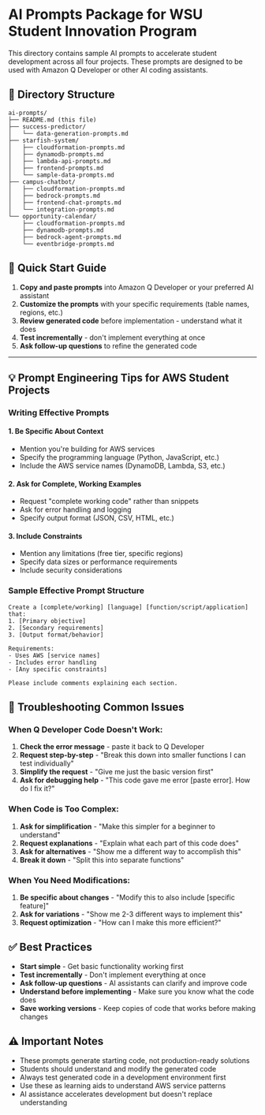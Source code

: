 # AI Prompts Package for WSU Student Innovation Program

This directory contains sample AI prompts to accelerate student development across all four projects. These prompts are designed to be used with Amazon Q Developer or other AI coding assistants.

## 📁 Directory Structure

```
ai-prompts/
├── README.md (this file)
├── success-predictor/
│   └── data-generation-prompts.md
├── starfish-system/
│   ├── cloudformation-prompts.md
│   ├── dynamodb-prompts.md
│   ├── lambda-api-prompts.md
│   ├── frontend-prompts.md
│   └── sample-data-prompts.md
├── campus-chatbot/
│   ├── cloudformation-prompts.md
│   ├── bedrock-prompts.md
│   ├── frontend-chat-prompts.md
│   └── integration-prompts.md
└── opportunity-calendar/
    ├── cloudformation-prompts.md
    ├── dynamodb-prompts.md
    ├── bedrock-agent-prompts.md
    └── eventbridge-prompts.md
```

## 🚀 Quick Start Guide

1. **Copy and paste prompts** into Amazon Q Developer or your preferred AI assistant
2. **Customize the prompts** with your specific requirements (table names, regions, etc.)
3. **Review generated code** before implementation - understand what it does
4. **Test incrementally** - don't implement everything at once
5. **Ask follow-up questions** to refine the generated code

---

## 💡 Prompt Engineering Tips for AWS Student Projects

### Writing Effective Prompts

#### 1. Be Specific About Context
- Mention you're building for AWS services
- Specify the programming language (Python, JavaScript, etc.)
- Include the AWS service names (DynamoDB, Lambda, S3, etc.)

#### 2. Ask for Complete, Working Examples
- Request "complete working code" rather than snippets
- Ask for error handling and logging
- Specify output format (JSON, CSV, HTML, etc.)

#### 3. Include Constraints
- Mention any limitations (free tier, specific regions)
- Specify data sizes or performance requirements
- Include security considerations

### Sample Effective Prompt Structure
```
Create a [complete/working] [language] [function/script/application] that:
1. [Primary objective]
2. [Secondary requirements]
3. [Output format/behavior]

Requirements:
- Uses AWS [service names]
- Includes error handling
- [Any specific constraints]

Please include comments explaining each section.
```

## 🔧 Troubleshooting Common Issues

### When Q Developer Code Doesn't Work:
1. **Check the error message** - paste it back to Q Developer
2. **Request step-by-step** - "Break this down into smaller functions I can test individually"
3. **Simplify the request** - "Give me just the basic version first"
4. **Ask for debugging help** - "This code gave me error [paste error]. How do I fix it?"

### When Code is Too Complex:
1. **Ask for simplification** - "Make this simpler for a beginner to understand"
2. **Request explanations** - "Explain what each part of this code does"
3. **Ask for alternatives** - "Show me a different way to accomplish this"
4. **Break it down** - "Split this into separate functions"

### When You Need Modifications:
1. **Be specific about changes** - "Modify this to also include [specific feature]"
2. **Ask for variations** - "Show me 2-3 different ways to implement this"
3. **Request optimization** - "How can I make this more efficient?"

## ✅ Best Practices

- **Start simple** - Get basic functionality working first
- **Test incrementally** - Don't implement everything at once
- **Ask follow-up questions** - AI assistants can clarify and improve code
- **Understand before implementing** - Make sure you know what the code does
- **Save working versions** - Keep copies of code that works before making changes

## ⚠️ Important Notes

- These prompts generate starting code, not production-ready solutions
- Students should understand and modify the generated code
- Always test generated code in a development environment first
- Use these as learning aids to understand AWS service patterns
- AI assistance accelerates development but doesn't replace understanding
